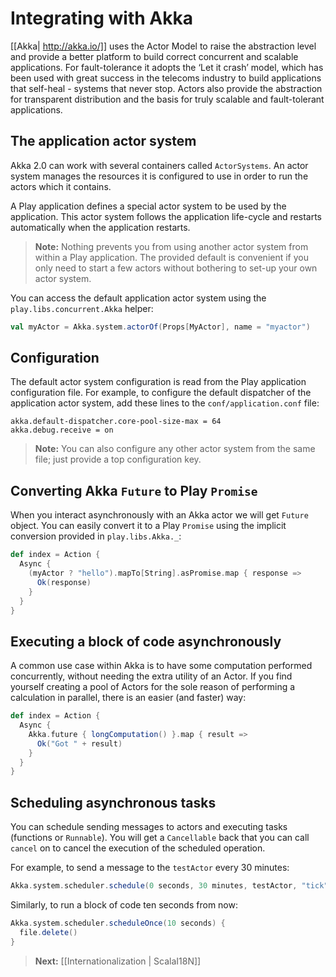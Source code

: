 # Integrating with Akka

[[Akka| http://akka.io/]] uses the Actor Model to raise the abstraction level and provide a better platform to build correct concurrent and scalable applications. For fault-tolerance it adopts the ‘Let it crash’ model, which has been used with great success in the telecoms industry to build applications that self-heal - systems that never stop. Actors also provide the abstraction for transparent distribution and the basis for truly scalable and fault-tolerant applications.

## The application actor system

Akka 2.0 can work with several containers called `ActorSystems`. An actor system manages the resources it is configured to use in order to run the actors which it contains. 

A Play application defines a special actor system to be used by the application. This actor system follows the application life-cycle and restarts automatically when the application restarts.

> **Note:** Nothing prevents you from using another actor system from within a Play application. The provided default is convenient if you only need to start a few actors without bothering to set-up your own actor system.

You can access the default application actor system using the `play.libs.concurrent.Akka` helper:

```scala
val myActor = Akka.system.actorOf(Props[MyActor], name = "myactor")
```

## Configuration

The default actor system configuration is read from the Play application configuration file. For example, to configure the default dispatcher of the application actor system, add these lines to the `conf/application.conf` file:

```
akka.default-dispatcher.core-pool-size-max = 64
akka.debug.receive = on
```

> **Note:** You can also configure any other actor system from the same file; just provide a top configuration key.

## Converting Akka `Future` to Play `Promise`

When you interact asynchronously with an Akka actor we will get `Future` object. You can easily convert it to a Play `Promise` using the implicit conversion provided in `play.libs.Akka._`:

```scala
def index = Action {
  Async {
    (myActor ? "hello").mapTo[String].asPromise.map { response =>
      Ok(response)      
    }    
  }
}
```

## Executing a block of code asynchronously

A common use case within Akka is to have some computation performed concurrently, without needing the extra utility of an Actor. If you find yourself creating a pool of Actors for the sole reason of performing a calculation in parallel, there is an easier (and faster) way:

```scala
def index = Action {
  Async {
    Akka.future { longComputation() }.map { result =>
      Ok("Got " + result)    
    }    
  }
}
```

## Scheduling asynchronous tasks

You can schedule sending messages to actors and executing tasks (functions or `Runnable`). You will get a `Cancellable` back that you can call `cancel` on to cancel the execution of the scheduled operation.

For example, to send a message to the `testActor` every 30 minutes:

```scala
Akka.system.scheduler.schedule(0 seconds, 30 minutes, testActor, "tick")
```

Similarly, to run a block of code ten seconds from now:

```scala
Akka.system.scheduler.scheduleOnce(10 seconds) {
  file.delete()
}
```

> **Next:** [[Internationalization | ScalaI18N]]